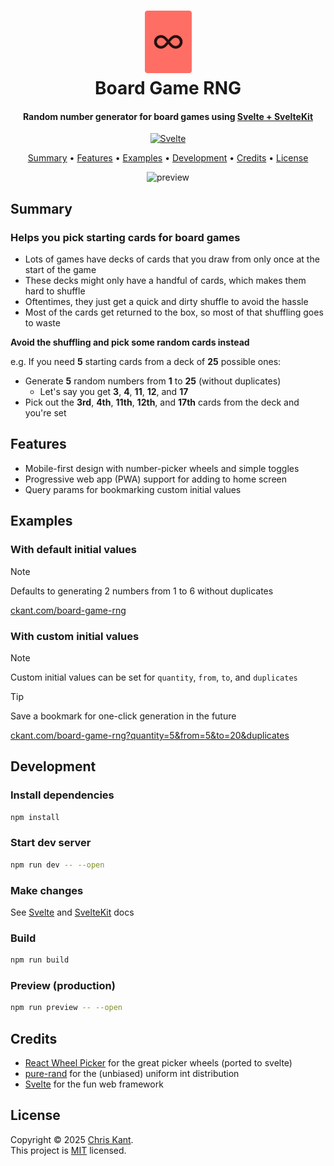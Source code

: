 <h1 align="center">
  <img alt="logo" src="https://raw.githubusercontent.com/ckant/board-game-rng/main/src/lib/assets/logo.svg" width="75">
  <br>
  Board Game RNG
  <br>
</h1>

<h4 align="center">Random number generator for board games using <a href="https://svelte.dev/">Svelte + SvelteKit</a></h4>

<p align="center">
  <a href="https://svelte.dev">
    <img alt="Svelte" src="https://img.shields.io/badge/svelte-ff3e00.svg?style=for-the-badge&logo=svelte&logoColor=white&logoBackground=white" />
  </a>
</p>

<p align="center">
  <a href="#summary">Summary</a> •
  <a href="#features">Features</a> •
  <a href="#examples">Examples</a> •
  <a href="#development">Development</a> •
  <a href="#credits">Credits</a> •
  <a href="#license">License</a>
</p>

<div align="center"><img src="https://raw.githubusercontent.com/ckant/board-game-rng/main/media/demo.png" alt="preview" width="50%"></div>

## Summary

### Helps you pick starting cards for board games

- Lots of games have decks of cards that you draw from only once at the start of the game
- These decks might only have a handful of cards, which makes them hard to shuffle
- Oftentimes, they just get a quick and dirty shuffle to avoid the hassle
- Most of the cards get returned to the box, so most of that shuffling goes to waste

**Avoid the shuffling and pick some random cards instead**

e.g. If you need **5** starting cards from a deck of **25** possible ones:

- Generate **5** random numbers from **1** to **25** (without duplicates)
  - Let's say you get **3**, **4**, **11**, **12**, and **17**
- Pick out the **3rd**, **4th**, **11th**, **12th**, and **17th** cards from the deck and you're set

## Features

- Mobile-first design with number-picker wheels and simple toggles
- Progressive web app (PWA) support for adding to home screen
- Query params for bookmarking custom initial values

## Examples

### With default initial values

> [!NOTE]
> Defaults to generating 2 numbers from 1 to 6 without duplicates

[ckant.com/board-game-rng](https://ckant.com/board-game-rng)

### With custom initial values

> [!NOTE]
> Custom initial values can be set for `quantity`, `from`, `to`, and `duplicates`

> [!TIP]
> Save a bookmark for one-click generation in the future

[ckant.com/board-game-rng?quantity=5&from=5&to=20&duplicates](https://ckant.com/board-game-rng?quantity=5&from=5&to=20&duplicates)

## Development

### Install dependencies

```bash
npm install
```

### Start dev server

```bash
npm run dev -- --open
```

### Make changes

See [Svelte](https://svelte.dev/docs/svelte/overview) and [SvelteKit](https://svelte.dev/docs/kit/introduction) docs

### Build

```bash
npm run build
```

### Preview (production)

```bash
npm run preview -- --open
```

## Credits

- [React Wheel Picker](https://react-wheel-picker.chanhdai.com/) for the great picker wheels (ported to svelte)
- [pure-rand](https://github.com/dubzzz/pure-rand) for the (unbiased) uniform int distribution
- [Svelte](https://svelte.dev) for the fun web framework

## License

Copyright © 2025 [Chris Kant](https://github.com/ckant).<br />
This project is [MIT](https://github.com/ckant/board-game-rng/blob/main/LICENSE) licensed.
